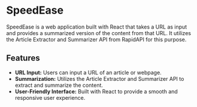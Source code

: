 # SpeedEase

SpeedEase is a web application built with React that takes a URL as input and provides a summarized version of the content from that URL. It utilizes the Article Extractor and Summarizer API from RapidAPI for this purpose.

## Features

- **URL Input:** Users can input a URL of an article or webpage.
- **Summarization:** Utilizes the Article Extractor and Summarizer API to extract and summarize the content.
- **User-Friendly Interface:** Built with React to provide a smooth and responsive user experience.


